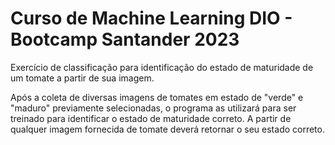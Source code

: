 
# Curso de Machine Learning DIO - Bootcamp Santander 2023

Exercício de classificação para identificação do estado de maturidade de um tomate a partir de sua imagem.

Após a coleta de diversas imagens de tomates em estado de "verde" e "maduro" previamente selecionadas, o programa as utilizará para ser treinado para identificar o estado de maturidade correto. A partir de qualquer imagem fornecida de tomate deverá retornar o seu estado correto.